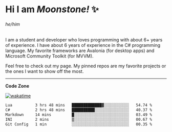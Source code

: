 
<!--
**MoonstoneStudios/MoonstoneStudios** is a ✨ _special_ ✨ repository because its `README.md` (this file) appears on your GitHub profile.

Here are some ideas to get you started:

- 🔭 I’m currently working on ...
- 🌱 I’m currently learning ...
- 👯 I’m looking to collaborate on ...
- 🤔 I’m looking for help with ...
- 💬 Ask me about ...
- 📫 How to reach me: ...
- 😄 Pronouns: ...
- ⚡ Fun fact: ...
-->

# Hi I am _Moonstone!_  ✨
###### he/him

I am a student and developer who loves programming with about 6+ years of experience. 
I have about 6 years of experience in the C# programming language. 
My favorite frameworks are Avalonia (for desktop apps) and Microsoft Community Toolkit (for MVVM).

Feel free to check out my page. My pinned repos are my favorite projects or the ones I want to show off the most. 

---

**Code Zone**


[![wakatime](https://wakatime.com/badge/user/35c755da-7226-42ef-89f9-892c03fbcf7e.svg?style=for-the-badge)](https://wakatime.com/@35c755da-7226-42ef-89f9-892c03fbcf7e)
<!--START_SECTION:waka-->

```txt
Lua          3 hrs 48 mins   █████████████▓░░░░░░░░░░░   54.74 %
C#           2 hrs 48 mins   ██████████░░░░░░░░░░░░░░░   40.37 %
Markdown     14 mins         █░░░░░░░░░░░░░░░░░░░░░░░░   03.49 %
INI          2 mins          ▒░░░░░░░░░░░░░░░░░░░░░░░░   00.67 %
Git Config   1 min           ░░░░░░░░░░░░░░░░░░░░░░░░░   00.35 %
```

<!--END_SECTION:waka-->
